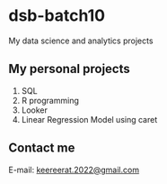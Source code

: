 # dsb-batch10
My data science and analytics projects

## My personal projects

1. SQL
2. R programming
3. Looker
4. Linear Regression Model using caret

## Contact me
E-mail: keereerat.2022@gmail.com
